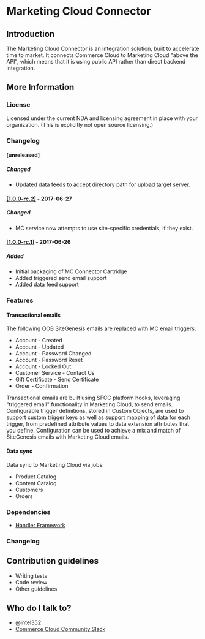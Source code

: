 # Marketing Cloud Connector #

## Introduction ##

The Marketing Cloud Connector is an integration solution, built to accelerate time to market.
It connects Commerce Cloud to Marketing Cloud "above the API", which means that it is using public API rather than direct backend integration.

## More Information ##
 
### License ###

Licensed under the current NDA and licensing agreement in place with your organization. (This is explicitly not open source licensing.)

### Changelog ###

#### [unreleased] ####

##### Changed #####
 - Updated data feeds to accept directory path for upload target server.

#### [[1.0.0-rc.2]](https://bitbucket.org/demandware/marketing-cloud-connector/commits/tag/1.0.0-rc.2) - 2017-06-27 ####
 
##### Changed #####
 - MC service now attempts to use site-specific credentials, if they exist.

#### [[1.0.0-rc.1]](https://bitbucket.org/demandware/marketing-cloud-connector/commits/tag/1.0.0-rc.1) - 2017-06-26 ####
 
##### Added #####
 - Initial packaging of MC Connector Cartridge
 - Added triggered send email support
 - Added data feed support

### Features ###

#### Transactional emails ####
The following OOB SiteGenesis emails are replaced with MC email triggers: 

* Account - Created
* Account - Updated
* Account - Password Changed
* Account - Password Reset
* Account - Locked Out
* Customer Service - Contact Us
* Gift Certificate - Send Certificate
* Order - Confirmation 

Transactional emails are  built using SFCC platform hooks, leveraging "triggered email" functionality in Marketing Cloud, to send emails. Configurable trigger definitions, stored in Custom Objects, are used to support custom trigger keys as well as support mapping of data for each trigger, from predefined attribute values to data extension attributes that you define. Configuration can be used to achieve a mix and match of SiteGenesis emails with Marketing Cloud emails.

#### Data sync ####
Data sync to Marketing Cloud via jobs:

* Product Catalog
* Content Catalog
* Customers
* Orders

### Dependencies ###

* [Handler Framework](https://bitbucket.org/demandware/handler-framework)

### Changelog ###



## Contribution guidelines ##

* Writing tests
* Code review
* Other guidelines

## Who do I talk to? ##

* @intel352
* [Commerce Cloud Community Slack](https://sfcc-community.slack.com)